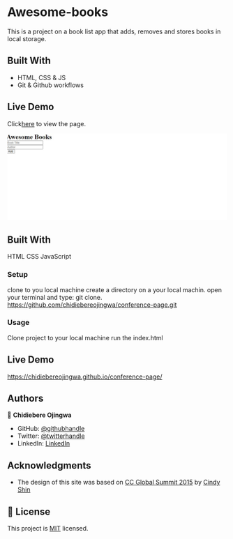 # Awesome-books

This is a project on a book list app that adds, removes and stores books in local storage.

## Built With

- HTML, CSS & JS
- Git & Github workflows

## Live Demo

Click[here](https://chidiebereojingwa.github.io/conference-page/) to view the page.

![screenshot](./app_screenshot.png)

## Built With
HTML
CSS
JavaScript
### Setup
clone to you local machine
create a directory on a your local machin.
open your terminal and type: git clone. https://github.com/chidiebereojingwa/conference-page.git
### Usage
Clone project to your local machine 
run the index.html
## Live Demo
https://chidiebereojingwa.github.io/conference-page/
## Authors

👤 **Chidiebere Ojingwa**

- GitHub: [@githubhandle](https://github.com/chidiebereojingwa)
- Twitter: [@twitterhandle](https://twitter.com/ojingwa)
- LinkedIn: [LinkedIn](https://linkedin.com/in/chidiebereojingwa)

## Acknowledgments

- The design of this site was based on [CC Global Summit 2015](https://www.behance.net/gallery/29845175/CC-Global-Summit-2015) by [Cindy Shin](https://www.behance.net/adagio07)

## 📝 License

This project is [MIT](./MIT.md) licensed.

